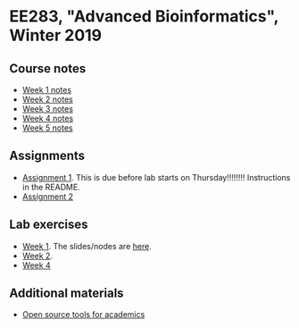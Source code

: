 # EE283, "Advanced Bioinformatics", Winter 2019

## Course notes

* [Week 1 notes](Week1Lecture.md)
* [Week 2 notes](Intro2Python.html)
* [Week 3 notes](Plotting1.md)
* [Week 4 notes](Plotting2.md)
* [Week 5 notes](Conda.md)

## Assignments

* [Assignment 1](https://github.com/ThorntonLab/AdvInformatics2019Assignment1).  This is due before lab starts on
  Thursday!!!!!!!!  Instructions in the README.
* [Assignment 2](hw2.md)

## Lab exercises

* [Week 1](Lab1.md).  The slides/nodes are [here](tidyverse.md).
* [Week 2](Lab2.md).  
* [Week 4](PlottingLab2.html)

## Additional materials

* [Open source tools for academics](oss.md)
